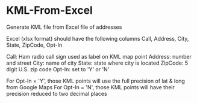 # KML-From-Excel
Generate KML file from Excel file of addresses

Excel (xlsx format) should have the following columns
Call, Address, City, State, ZipCode, Opt-In

Call: Ham radio call sign used as label on KML map point
Address: number and street
City: name of city
State: state where city is located
ZipCode: 5 digit U.S. zip code
Opt-In: set to 'Y' or 'N'

For Opt-In = 'Y', those KML points will use the full precision of lat & long from Google Maps
For Opt-In = 'N', those KML points will have their precision reduced to two decimal places
